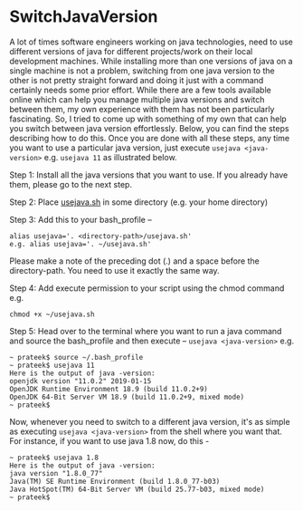 # SwitchJavaVersion

A lot of times software engineers working on java technologies, need to use different versions of java for different projects/work on their local development machines. While installing more than one versions of java on a single machine is not a problem, switching from one java version to the other is not pretty straight forward and doing it just with a command certainly needs some prior effort.
While there are a few tools available online which can help you manage multiple java versions and switch between them, my own experience with them has not been particularly fascinating. So, I tried to come up with something of my own that can help you switch between java version effortlessly.
Below, you can find the steps describing how to do this. Once you are done with all these steps, any time you want to use a particular java version, just execute `usejava <java-version>` e.g. `usejava 11` as illustrated below.

Step 1: Install all the java versions that you want to use. If you already have them, please go to the next step.

Step 2: Place [usejava.sh](https://github.com/pragrawal/SwitchJavaVersion/blob/master/usejava.sh) in some directory (e.g. your home directory)

Step 3: Add this to your bash_profile – 
```
alias usejava='. <directory-path>/usejava.sh'
e.g. alias usejava='. ~/usejava.sh'
```
Please make a note of the preceding dot (.) and a space before the directory-path. You need to use it exactly the same way.

Step 4: Add execute permission to your script using the chmod command e.g.
```
chmod +x ~/usejava.sh
```

Step 5: Head over to the terminal where you want to run a java command and source the bash_profile and then execute – `usejava <java-version>` e.g.
```
~ prateek$ source ~/.bash_profile 
~ prateek$ usejava 11
Here is the output of java -version:
openjdk version "11.0.2" 2019-01-15
OpenJDK Runtime Environment 18.9 (build 11.0.2+9)
OpenJDK 64-Bit Server VM 18.9 (build 11.0.2+9, mixed mode)
~ prateek$ 
```
Now, whenever you need to switch to a different java version, it's as simple as executing `usejava <java-version>` from the shell where you want that. For instance, if you want to use java 1.8 now, do this -
```
~ prateek$ usejava 1.8
Here is the output of java -version:
java version "1.8.0_77"
Java(TM) SE Runtime Environment (build 1.8.0_77-b03)
Java HotSpot(TM) 64-Bit Server VM (build 25.77-b03, mixed mode)
~ prateek$ 
```
